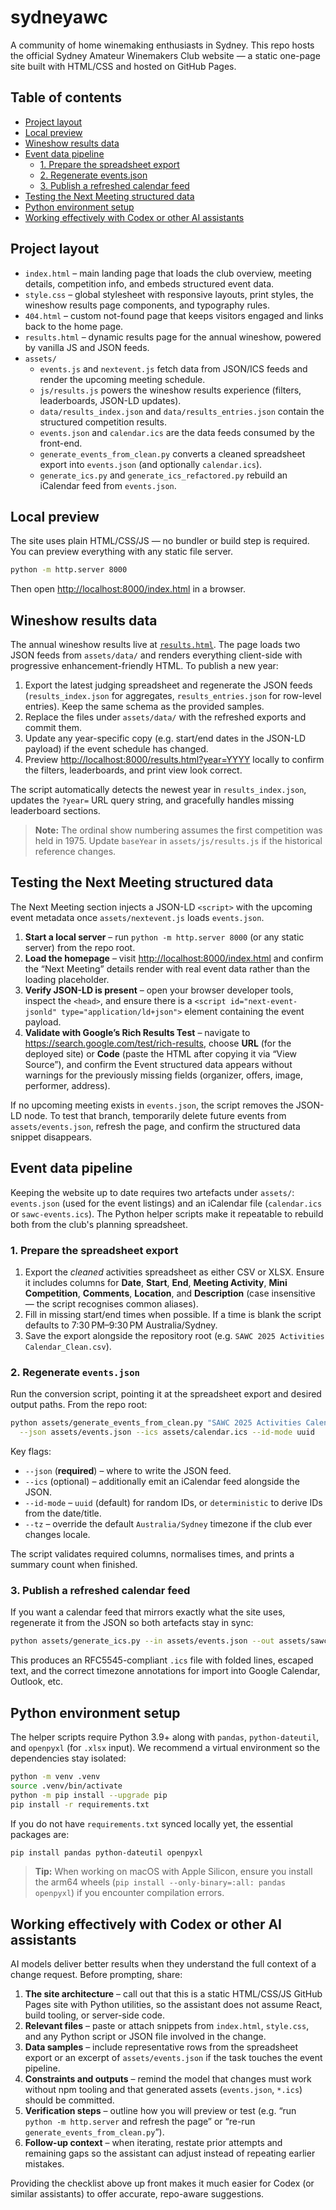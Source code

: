 # sydneyawc

A community of home winemaking enthusiasts in Sydney. This repo hosts the official Sydney Amateur Winemakers Club website — a static one-page site built with HTML/CSS and hosted on GitHub Pages.

## Table of contents
- [Project layout](#project-layout)
- [Local preview](#local-preview)
- [Wineshow results data](#wineshow-results-data)
- [Event data pipeline](#event-data-pipeline)
  - [1. Prepare the spreadsheet export](#1-prepare-the-spreadsheet-export)
  - [2. Regenerate events.json](#2-regenerate-eventsjson)
  - [3. Publish a refreshed calendar feed](#3-publish-a-refreshed-calendar-feed)
- [Testing the Next Meeting structured data](#testing-the-next-meeting-structured-data)
- [Python environment setup](#python-environment-setup)
- [Working effectively with Codex or other AI assistants](#working-effectively-with-codex-or-other-ai-assistants)

## Project layout

- `index.html` – main landing page that loads the club overview, meeting details, competition info, and embeds structured event data.
- `style.css` – global stylesheet with responsive layouts, print styles, the wineshow results page components, and typography rules.
- `404.html` – custom not-found page that keeps visitors engaged and links back to the home page.
- `results.html` – dynamic results page for the annual wineshow, powered by vanilla JS and JSON feeds.
- `assets/`
  - `events.js` and `nextevent.js` fetch data from JSON/ICS feeds and render the upcoming meeting schedule.
  - `js/results.js` powers the wineshow results experience (filters, leaderboards, JSON-LD updates).
  - `data/results_index.json` and `data/results_entries.json` contain the structured competition results.
  - `events.json` and `calendar.ics` are the data feeds consumed by the front-end.
  - `generate_events_from_clean.py` converts a cleaned spreadsheet export into `events.json` (and optionally `calendar.ics`).
  - `generate_ics.py` and `generate_ics_refactored.py` rebuild an iCalendar feed from `events.json`.

## Local preview

The site uses plain HTML/CSS/JS — no bundler or build step is required. You can preview everything with any static file server.

```bash
python -m http.server 8000
```

Then open <http://localhost:8000/index.html> in a browser.

## Wineshow results data

The annual wineshow results live at [`results.html`](./results.html). The page loads two JSON feeds from `assets/data/` and renders everything client-side with progressive enhancement-friendly HTML. To publish a new year:

1. Export the latest judging spreadsheet and regenerate the JSON feeds (`results_index.json` for aggregates, `results_entries.json` for row-level entries). Keep the same schema as the provided samples.
2. Replace the files under `assets/data/` with the refreshed exports and commit them.
3. Update any year-specific copy (e.g. start/end dates in the JSON-LD payload) if the event schedule has changed.
4. Preview <http://localhost:8000/results.html?year=YYYY> locally to confirm the filters, leaderboards, and print view look correct.

The script automatically detects the newest year in `results_index.json`, updates the `?year=` URL query string, and gracefully handles missing leaderboard sections.

> **Note:** The ordinal show numbering assumes the first competition was held in 1975. Update `baseYear` in `assets/js/results.js` if the historical reference changes.

## Testing the Next Meeting structured data

The Next Meeting section injects a JSON-LD `<script>` with the upcoming event metadata once `assets/nextevent.js` loads `events.json`.

1. **Start a local server** – run `python -m http.server 8000` (or any static server) from the repo root.
2. **Load the homepage** – visit <http://localhost:8000/index.html> and confirm the “Next Meeting” details render with real event data rather than the loading placeholder.
3. **Verify JSON-LD is present** – open your browser developer tools, inspect the `<head>`, and ensure there is a `<script id="next-event-jsonld" type="application/ld+json">` element containing the event payload.
4. **Validate with Google’s Rich Results Test** – navigate to <https://search.google.com/test/rich-results>, choose **URL** (for the deployed site) or **Code** (paste the HTML after copying it via “View Source”), and confirm the Event structured data appears without warnings for the previously missing fields (organizer, offers, image, performer, address).

If no upcoming meeting exists in `events.json`, the script removes the JSON-LD node. To test that branch, temporarily delete future events from `assets/events.json`, refresh the page, and confirm the structured data snippet disappears.

## Event data pipeline

Keeping the website up to date requires two artefacts under `assets/`: `events.json` (used for the event listings) and an iCalendar file (`calendar.ics` or `sawc-events.ics`). The Python helper scripts make it repeatable to rebuild both from the club's planning spreadsheet.

### 1. Prepare the spreadsheet export

1. Export the _cleaned_ activities spreadsheet as either CSV or XLSX. Ensure it includes columns for **Date**, **Start**, **End**, **Meeting Activity**, **Mini Competition**, **Comments**, **Location**, and **Description** (case insensitive — the script recognises common aliases).
2. Fill in missing start/end times when possible. If a time is blank the script defaults to 7:30 PM–9:30 PM Australia/Sydney.
3. Save the export alongside the repository root (e.g. `SAWC 2025 Activities Calendar_Clean.csv`).

### 2. Regenerate `events.json`

Run the conversion script, pointing it at the spreadsheet export and desired output paths. From the repo root:

```bash
python assets/generate_events_from_clean.py "SAWC 2025 Activities Calendar_Clean.csv" \
  --json assets/events.json --ics assets/calendar.ics --id-mode uuid
```

Key flags:

- `--json` (**required**) – where to write the JSON feed.
- `--ics` (optional) – additionally emit an iCalendar feed alongside the JSON.
- `--id-mode` – `uuid` (default) for random IDs, or `deterministic` to derive IDs from the date/title.
- `--tz` – override the default `Australia/Sydney` timezone if the club ever changes locale.

The script validates required columns, normalises times, and prints a summary count when finished.

### 3. Publish a refreshed calendar feed

If you want a calendar feed that mirrors exactly what the site uses, regenerate it from the JSON so both artefacts stay in sync:

```bash
python assets/generate_ics.py --in assets/events.json --out assets/sawc-events.ics
```

This produces an RFC5545-compliant `.ics` file with folded lines, escaped text, and the correct timezone annotations for import into Google Calendar, Outlook, etc.

## Python environment setup

The helper scripts require Python 3.9+ along with `pandas`, `python-dateutil`, and `openpyxl` (for `.xlsx` input). We recommend a virtual environment so the dependencies stay isolated:

```bash
python -m venv .venv
source .venv/bin/activate
python -m pip install --upgrade pip
pip install -r requirements.txt
```

If you do not have `requirements.txt` synced locally yet, the essential packages are:

```bash
pip install pandas python-dateutil openpyxl
```

> **Tip:** When working on macOS with Apple Silicon, ensure you install the arm64 wheels (`pip install --only-binary=:all: pandas openpyxl`) if you encounter compilation errors.

## Working effectively with Codex or other AI assistants

AI models deliver better results when they understand the full context of a change request. Before prompting, share:

1. **The site architecture** – call out that this is a static HTML/CSS/JS GitHub Pages site with Python utilities, so the assistant does not assume React, build tooling, or server-side code.
2. **Relevant files** – paste or attach snippets from `index.html`, `style.css`, and any Python script or JSON file involved in the change.
3. **Data samples** – include representative rows from the spreadsheet export or an excerpt of `assets/events.json` if the task touches the event pipeline.
4. **Constraints and outputs** – remind the model that changes must work without npm tooling and that generated assets (`events.json`, `*.ics`) should be committed.
5. **Verification steps** – outline how you will preview or test (e.g. “run `python -m http.server` and refresh the page” or “re-run `generate_events_from_clean.py`”).
6. **Follow-up context** – when iterating, restate prior attempts and remaining gaps so the assistant can adjust instead of repeating earlier mistakes.

Providing the checklist above up front makes it much easier for Codex (or similar assistants) to offer accurate, repo-aware suggestions.